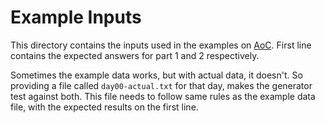 # Example Inputs
This directory contains the inputs used in the examples on [AoC](https://adventofcode.com/). First line contains the expected answers for part 1 and 2 respectively.

Sometimes the example data works, but with actual data, it doesn't. So providing a file called `day00-actual.txt` for that day, makes the generator test against both. This file needs to follow same rules as the example data file, with the expected results on the first line.
